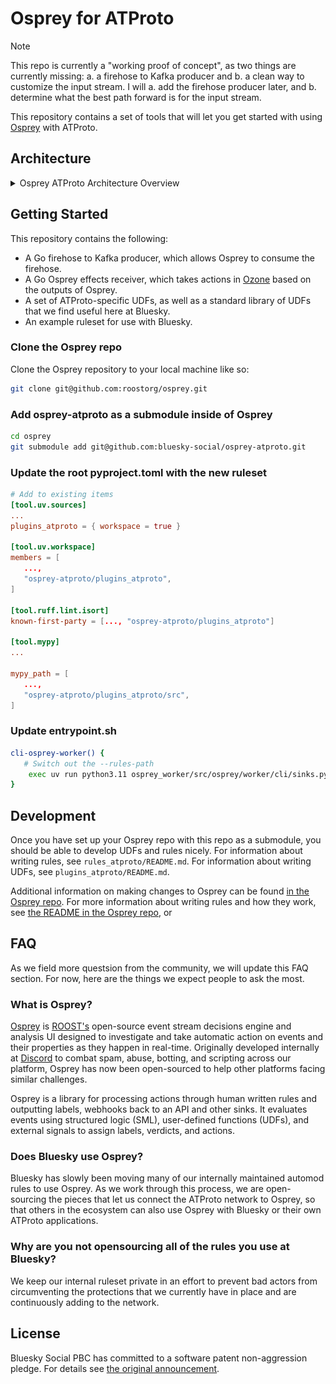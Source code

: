 # Osprey for ATProto

> [!NOTE]
> This repo is currently a "working proof of concept", as two things are currently missing: a. a firehose to Kafka producer and b. a clean
> way to customize the input stream. I will a. add the firehose producer later, and b. determine what the best path forward is for the 
> input stream.

This repository contains a set of tools that will let you get started with using [Osprey](https://github.com/roostorg/osprey) with ATProto.

## Architecture

<details>
   <summary>Osprey ATProto Architecture Overview</summary>
   <img src="docs/Osprey-ATProto.png" />
</details>

## Getting Started

This repository contains the following:

- A Go firehose to Kafka producer, which allows Osprey to consume the firehose.
- A Go Osprey effects receiver, which takes actions in [Ozone](https://github.com/bluesky-social/ozone) based on the outputs of Osprey.
- A set of ATProto-specific UDFs, as well as a standard library of UDFs that we find useful here at Bluesky.
- An example ruleset for use with Bluesky.

### Clone the Osprey repo

Clone the Osprey repository to your local machine like so:

```bash
git clone git@github.com:roostorg/osprey.git
```

### Add osprey-atproto as a submodule inside of Osprey

```bash
cd osprey
git submodule add git@github.com:bluesky-social/osprey-atproto.git
```

### Update the root pyproject.toml with the new ruleset

```toml
# Add to existing items
[tool.uv.sources]
...
plugins_atproto = { workspace = true }

[tool.uv.workspace]
members = [
   ...,
   "osprey-atproto/plugins_atproto",
]

[tool.ruff.lint.isort]
known-first-party = [..., "osprey-atproto/plugins_atproto"]

[tool.mypy]
...

mypy_path = [
   ...,
   "osprey-atproto/plugins_atproto/src",
]
```

### Update entrypoint.sh

```sh
cli-osprey-worker() {
   # Switch out the --rules-path
    exec uv run python3.11 osprey_worker/src/osprey/worker/cli/sinks.py run-rules-sink --input kafka --output stdout --rules-path ./osprey-atproto/rules_atproto
}
```

## Development

Once you have set up your Osprey repo with this repo as a submodule, you should be able to develop UDFs and rules nicely. For information about
writing rules, see `rules_atproto/README.md`. For information about writing UDFs, see `plugins_atproto/README.md`.

Additional information on making changes to Osprey can be found [in the Osprey repo](https://github.com/roostorg/osprey/blob/main/docs/DEVELOPMENT.md). For
more information about writing rules and how they work, see [the README in the Osprey repo](https://github.com/roostorg/osprey/blob/main/docs/rules.md), or


## FAQ

As we field more questsion from the community, we will update this FAQ section. For now, here are the things we expect people to ask the most.

### What is Osprey?

[Osprey](https://github.com/roostorg/osprey) is [ROOST's](https://roost.tools/) open-source event stream decisions engine and analysis UI designed to investigate and take automatic
action on events and their properties as they happen in real-time. Originally developed internally at [Discord](https://discord.com/) to combat spam, abuse, botting,
and scripting across our platform, Osprey has now been open-sourced to help other platforms facing similar challenges.

Osprey is a library for processing actions through human written rules and outputting labels, webhooks back to an API and other sinks. It
evaluates events using structured logic (SML), user-defined functions (UDFs), and external signals to assign labels, verdicts, and actions.

### Does Bluesky use Osprey?

Bluesky has slowly been moving many of our internally maintained automod rules to use Osprey. As we work through this process, we are
open-sourcing the pieces that let us connect the ATProto network to Osprey, so that others in the ecosystem can also use Osprey with Bluesky or
their own ATProto applications.

### Why are you not opensourcing all of the rules you use at Bluesky?

We keep our internal ruleset private in an effort to prevent bad actors from circumventing the protections that we currently have in place and
are continuously adding to the network.

## License 

Bluesky Social PBC has committed to a software patent non-aggression pledge. For details see [the original announcement](https://bsky.social/about/blog/10-01-2025-patent-pledge).
